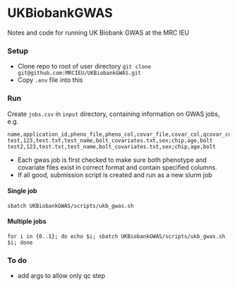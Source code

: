 # UKBiobankGWAS
Notes and code for running UK Biobank GWAS at the MRC IEU

### Setup

- Clone repo to root of user directory `git clone git@github.com:MRCIEU/UKBiobankGWAS.git`
- Copy `.env` file into this 

### Run

Create `jobs.csv` in `input` directory, containing information on GWAS jobs, e.g.

```
name,application_id,pheno_file,pheno_col,covar_file,covar_col,qcovar_col,method
test,123,test.txt,test_name,bolt_covariates.txt,sex;chip,age,bolt
test2,123,test.txt,test_name,bolt_covariates.txt,sex;chip,age,bolt
```

- Each gwas job is first checked to make sure both phenotype and covariate files exist in correct format and contain specified columns.
- If all good, submission script is created and run as a new slurm job

#### Single job

`sbatch UKBiobankGWAS/scripts/ukb_gwas.sh`

#### Multiple jobs

```
for i in {0..1}; do echo $i; sbatch UKBiobankGWAS/scripts/ukb_gwas.sh $i; done
```

### To do

- add args to allow only qc step